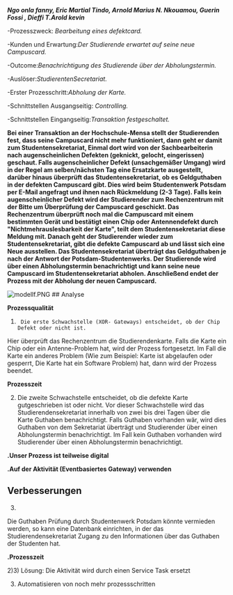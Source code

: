 _**Ngo onla fanny, Eric Martial Tindo, Arnold Marius N. Nkouamou, Guerin Fossi , Dieffi T.Arold kevin**_

-Prozesszweck: _Bearbeitung eines defektcard._

-Kunden und Erwartung:_Der Studierende erwartet auf  seine neue Campuscard._

-Outcome:_Benachrichtigung des Studierende über der Abholungstermin._

-Auslöser:_StudierentenSecretariat._

-Erster Prozesschritt:_Abholung der Karte._

-Schnittstellen Ausgangseitig: _Controlling._

-Schnittstellen Eingangseitig:_Transaktion festgeschaltet._

**Bei einer Transaktion an der Hochschule-Mensa stellt der Studierenden fest, dass seine Campuscard nicht mehr funktioniert, dann geht er damit zum Studentensekretariat, Einmal dort wird von der Sachbearbeiterin nach augenscheinlichen Defekten (geknickt, gelocht, eingerissen) geschaut. Falls augenscheinlicher Defekt (unsachgemäßer Umgang) wird in der Regel am selben/nächsten Tag eine Ersatzkarte ausgestellt, darüber hinaus überprüft das Studentensekretariat, ob es Geldguthaben in der defekten Campuscard gibt. Dies wird beim Studentenwerk Potsdam per E-Mail angefragt und ihnen nach Rückmeldung (2-3 Tage). Falls kein augenscheinlicher Defekt wird der Studierender zum Rechenzentrum mit der Bitte um Überprüfung der Campuscard geschickt. Das Rechenzentrum überprüft noch mal die Campuscard mit einem bestimmten Gerät und bestätigt einen Chip oder Antennendefekt durch "Nichtmehrauslesbarkeit der Karte", teilt dem Studentensekretariat diese Meldung mit. Danach geht der Studierender wieder zum Studentensekretariat, gibt die defekte Campuscard ab und lässt sich eine Neue ausstellen. Das Studentensekretariat überträgt das Geldguthaben je nach der Antwort der Potsdam-Studentenwerks. Der Studierende wird über einen Abholungstermin benachrichtigt und kann seine neue Campuscard im Studentensekretariat abholen. Anschließend endet der Prozess mit der Abholung der neuen Campuscard.**


<img src="https://github.com/FannyO/Campuscart-Defekt/blob/master/modellf.PNG?raw=true" alt="modellf.PNG">
## Analyse

**Prozessqualität**
1.  	Die erste Schwachstelle (XOR- Gateways) entscheidet, ob der Chip Defekt oder nicht ist.
Hier überprüft das Rechenzentrum die Studierendenkarte. Falls die Karte ein Chip oder ein Antenne-Problem hat, wird der Prozess fortgesetzt. Im Fall die Karte ein anderes Problem (Wie zum Beispiel: Karte ist abgelaufen oder gesperrt, Die Karte hat ein Software Problem) hat, dann wird der Prozess beendet.


**Prozesszeit**

2.	Die zweite Schwachstelle entscheidet, ob die defekte Karte gutgeschrieben ist oder nicht.  Vor dieser Schwachstelle wird das Studierendensekretariat innerhalb von zwei bis drei Tagen über die Karte Guthaben benachrichtigt. Falls Guthaben vorhanden wär, wird dies Guthaben von dem Sekretariat überträgt und Studierender über einen Abholungstermin benachrichtigt. Im Fall kein Guthaben vorhanden wird Studierender über einen Abholungstermin benachrichtigt.

**.Unser Prozess ist teilweise digital**

**.Auf der Aktivität (Eventbasiertes Gateway) verwenden**

## Verbesserungen
3. 
Die Guthaben Prüfung durch Studentenwerk Potsdam könnte vermieden werden, so kann eine Datenbank einrichten, in der das Studierendensekretariat Zugang zu den Informationen über das Guthaben der Studenten hat.


**.Prozesszeit**

2)3) Lösung: Die Aktivität wird durch einen Service Task ersetzt 

3) Automatisieren von noch mehr prozessschritten 




